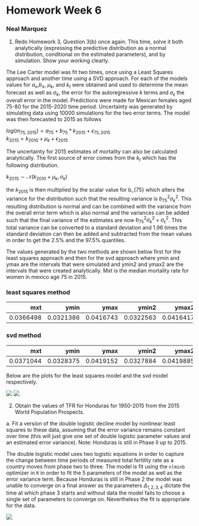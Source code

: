 # Homework Week 6  
### Neal Marquez  

1. Redo Homework 3, Question 3(b) once again. This time, solve it both
analytically (expressing the predictive distribution as a normal distribution,
conditional on the estimated parameters), and by simulation. Show your working
clearly.  

The Lee Carter model was fit two times, once using a Least Squares approach and another time using a SVD approach. For each of the models values for $a_x$,$b_x$, $\mu_k$, and $k_t$ were obtained and used to determine the mean forecast as well as $\sigma_k$, the error for the autoregressive $k$ terms and $\sigma_{\epsilon}$ the overall error in the model. Predictions were made for Mexican females aged 75-80 for the 2015-2020 time period. Uncertainty was generated by simulating data using 10000 simulations for the two error terms. The model was then forecasted to 2015 as follows

$log(m_{75,2015}) = a_{75} + b_{75} * k_{2015} + \epsilon_{75,2015}$  
$k_{2015} = k_{2010} + \mu_k + \epsilon_{2015}$  

The uncertainty for 2015 estimates of mortality can also be calculated analytically. The first source of error comes from the $k_t$ which has the following distribution.

$k_{2015} \sim \mathcal{N}(k_{2010} + \mu_k, \sigma_k)$

the $k_{2015}$ is then multiplied by the scalar value for b_{75} which alters the variance for the distribution such that the resulting variance is $b_{75}^2 \sigma_k^2$. This resulting distribution is normal and can be combined with the variance from the overall error term which is also normal and the variances can be added such that the final variance of the estimates are now $b_{75}^2 \sigma_k^2 + \sigma^2_{\epsilon}$. This total variance can be converted to a standard deviation and 1.96 times the standard deviation can then be added and subtracted from the mean values in order to get the 2.5% and the 97.5% quantiles.

The values generated by the two methods are shown below first for the least squares approach and then for the svd approach where ymin and ymax are the intervals that were simulated and ymin2 and ymax2 are the intervals that were created analytically. Mxt is the median mortality rate for women in mexico age 75 in 2015.

### least squares method
|     mxt|      ymin|      ymax|     ymin2|     ymax2|
|---------:|---------:|---------:|---------:|---------:|
| 0.0366498| 0.0321386| 0.0416743| 0.0322563| 0.0416417|

### svd method
|     mxt|      ymin|      ymax|     ymin2|     ymax2|
|---------:|---------:|---------:|---------:|---------:|
| 0.0371044| 0.0328375| 0.0419152| 0.0327884| 0.0419885|

Below are the plots for the least squares model and the svd model respectively.

![](/home/nmarquez/Documents/Classes/statdemog/week6/lsleecarter.jpg "")
![](/home/nmarquez/Documents/Classes/statdemog/week6/svdleecarter.jpg "")

2. Obtain the values of TFR for Honduras for 1950-2015 from the 2015 World Population Prospects.

a. Fit a version of the double logistic decline model by nonlinear least squares to
these data, assuming that the error variance remains constant over time (this
will just give one set of double logistic parameter values and an estimated error
variance). Note: Honduras is still in Phase II up to 2015.

The double logistic model uses two logistic equations in order to capture the change between time periods of measured total fertility rate as a country moves from phase two to three. The model is fit using the `nlminb` optimizer in `R` in order to fit the 5 parameters of the model as well as the error variance term. Because Honduras is still in Phase 2 the model was unable to converge on a final answer as the parameters $\Delta_{1,2,3,4}$ dictate the time at which phase 3 starts and without data the model fails to choose a single set of parameters to converge on. Nevertheless the fit is appropriate for the data.

![](/home/nmarquez/Documents/Classes/statdemog/week6/tfrdiff.jpg "")
